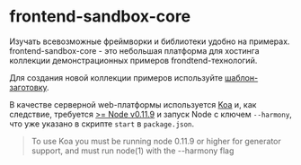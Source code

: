 ﻿# frontend-sandbox-core

Изучать всевозможные фреймворки и библиотеки удобно на примерах. 
frontend-sandbox-core - это небольшая платформа для хостинга коллекции демонстрационных примеров frondtend-технологий. 

Для создания новой коллекции примеров используйте [шаблон-заготовку](https://github.com/maestrow/frontend-sandbox).

В качестве серверной web-платформы используется [Koa](https://github.com/koajs/koa) и, как следствие, требуется [>= Node v0.11.9](http://nodejs.org/dist/) и запуск Node с ключем `--harmony`, что уже указано в скрипте `start` в `package.json`.

> To use Koa you must be running node 0.11.9 or higher for generator support, and must run node(1) with the --harmony flag


